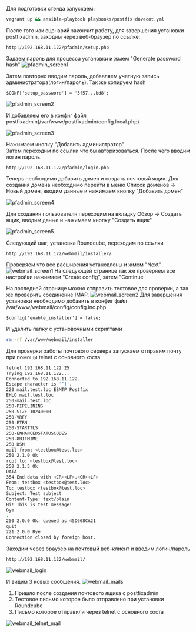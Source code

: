 Для подготовки стэнда запускаем:
```bash
vagrant up && ansible-playbook playbooks/postfix+dovecot.yml
```
После того как сценарий закончит работу, для завершения установки postfixadmin, заходим через веб-браузер по ссылке:  
```
http://192.168.11.122/pfadmin/setup.php
```
Задаем пароль для процесса установки и жмем "Generate password hash"
![pfadmin_screen1](docs/postfixadmin_installation1.png)

Затем повторно вводим пароль, добавляем учетную запись администратора(логин/пароль). Так же копируем hash

```
$CONF['setup_password'] = '3f57...bd8';
```

![pfadmin_screen2](docs/postfixadmin_installation2.png)

И добавляем его в конфиг файл postfixadmin(/var/www/postfixadmin/config.local.php)

![pfadmin_screen3](docs/postfixadmin_installation3.png)

Нажимаем кнопку "Добавить администратор"  
Затем переходим по ссылки что бы авторизоваться. После чего вводим логин пароль.
```
http://192.168.11.122/pfadmin/login.php
```

Теперь необходимо добавить домен и создать почтовый ящик.
Для создания домена необходимо перейти в меню Список доменов -> Новый домен, вводим данные и нажимаем кнопку "Добавить домен"

![pfadmin_screen4](docs/postfixadmin_add_domain.png)

Для создания пользователя переходим на вкладку Обзор -> Создать ящик, вводим даные и нажимаем кнопку "Создать ящик"

![pfadmin_screen5](docs/postfixadmin_add_user.png)

Следующий шаг, установка Roundcube, переходим по ссылки
```
http://192.168.11.122/webmail/installer/
```
Проверяем что все расширения установлены и жмем "Next"
![webmail_screen1](docs/webmail_install.png)
На следующей странице так же проверяем все настройки нажимаем "Create config", затем "Continue


На последней странице можно отправить тестовое для проверки, а так же проверить соединение IMAP.
![webmail_screen2](docs/webmail_install_finish.png)
Для завершения установки необходимо добавить в конфиг файл /var/www/webmail/config/config.inc.php
```
$config['enable_installer'] = false;
```
И удалить папку с установочными скриптами

```bash
rm -rf /var/www/webmail/installer
```

Для проверки работы почтового сервера запускаем отправим почту при помощи telnet с основного хоста
```bash
telnet 192.168.11.122 25
Trying 192.168.11.122...
Connected to 192.168.11.122.
Escape character is '^]'.
220 mail.test.loc ESMTP Postfix
EHLO mail.test.loc
250-mail.test.loc
250-PIPELINING
250-SIZE 10240000
250-VRFY
250-ETRN
250-STARTTLS
250-ENHANCEDSTATUSCODES
250-8BITMIME
250 DSN
mail from: <testbox@test.loc>
250 2.1.0 Ok
rcpt to: <testbox@test.loc>
250 2.1.5 Ok
DATA
354 End data with <CR><LF>.<CR><LF>
From: testbox <testbox@test.loc>
To: testbox <testbox@test.loc>
Subject: Test subject
Content-Type: text/plain
Hi! This is test message!
Bye
.
250 2.0.0 Ok: queued as 45D668CA21
quit
221 2.0.0 Bye
Connection closed by foreign host.
```
Заходим через браузер на почтовый веб-клиент и вводим логин/пароль
```
http://192.168.11.122/webmail/
```
![webmail_login](docs/webmail_login.png)

И видим 3 новых сообщения.
![webmail_mails](docs/webmail_mails.png)
1. Пришло после создания почтового ящика с postfixadmin
2. Тестовое письмо которое было отправлено при установки Roundcube
3. Письмо которое отправили через telnet с основного хоста

![webmail_telnet_mail](docs/webmail_telnet_mail.png)

